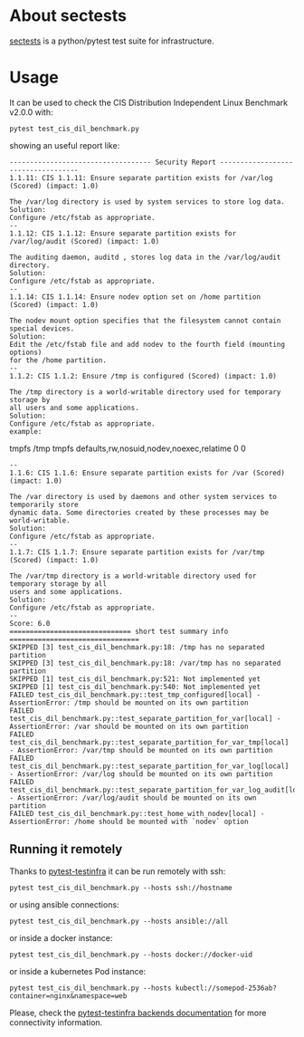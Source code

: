 # About sectests

[sectests](https://github.com/magmax/sectests) is a python/pytest test suite for
infrastructure.

# Usage

It can be used to check the CIS Distribution Independent Linux Benchmark v2.0.0
with:

```
pytest test_cis_dil_benchmark.py
```

showing an useful report like:
```
----------------------------------- Security Report -----------------------------------
1.1.11: CIS 1.1.11: Ensure separate partition exists for /var/log (Scored) (impact: 1.0)

The /var/log directory is used by system services to store log data.
Solution:
Configure /etc/fstab as appropriate.
--
1.1.12: CIS 1.1.12: Ensure separate partition exists for /var/log/audit (Scored) (impact: 1.0)

The auditing daemon, auditd , stores log data in the /var/log/audit directory.
Solution:
Configure /etc/fstab as appropriate.
--
1.1.14: CIS 1.1.14: Ensure nodev option set on /home partition (Scored) (impact: 1.0)

The nodev mount option specifies that the filesystem cannot contain special devices.
Solution:
Edit the /etc/fstab file and add nodev to the fourth field (mounting options)
for the /home partition.
--
1.1.2: CIS 1.1.2: Ensure /tmp is configured (Scored) (impact: 1.0)

The /tmp directory is a world-writable directory used for temporary storage by
all users and some applications.
Solution:
Configure /etc/fstab as appropriate.
example:
```
tmpfs /tmp tmpfs defaults,rw,nosuid,nodev,noexec,relatime 0 0
```
--
1.1.6: CIS 1.1.6: Ensure separate partition exists for /var (Scored) (impact: 1.0)

The /var directory is used by daemons and other system services to temporarily store
dynamic data. Some directories created by these processes may be world-writable.
Solution:
Configure /etc/fstab as appropriate.
--
1.1.7: CIS 1.1.7: Ensure separate partition exists for /var/tmp (Scored) (impact: 1.0)

The /var/tmp directory is a world-writable directory used for temporary storage by all
users and some applications.
Solution:
Configure /etc/fstab as appropriate.
--
Score: 6.0
============================== short test summary info ================================
SKIPPED [3] test_cis_dil_benchmark.py:18: /tmp has no separated partition
SKIPPED [3] test_cis_dil_benchmark.py:18: /var/tmp has no separated partition
SKIPPED [1] test_cis_dil_benchmark.py:521: Not implemented yet
SKIPPED [1] test_cis_dil_benchmark.py:540: Not implemented yet
FAILED test_cis_dil_benchmark.py::test_tmp_configured[local] - AssertionError: /tmp should be mounted on its own partition
FAILED test_cis_dil_benchmark.py::test_separate_partition_for_var[local] - AssertionError: /var should be mounted on its own partition
FAILED test_cis_dil_benchmark.py::test_separate_partition_for_var_tmp[local] - AssertionError: /var/tmp should be mounted on its own partition
FAILED test_cis_dil_benchmark.py::test_separate_partition_for_var_log[local] - AssertionError: /var/log should be mounted on its own partition
FAILED test_cis_dil_benchmark.py::test_separate_partition_for_var_log_audit[local] - AssertionError: /var/log/audit should be mounted on its own partition
FAILED test_cis_dil_benchmark.py::test_home_with_nodev[local] - AssertionError: /home should be mounted with `nodev` option
```


## Running it remotely

Thanks to [pytest-testinfra](https://testinfra.readthedocs.io/en/latest/) it can
be run remotely with ssh:

```
pytest test_cis_dil_benchmark.py --hosts ssh://hostname
```

or using ansible connections:
```
pytest test_cis_dil_benchmark.py --hosts ansible://all
```

or inside a docker instance:

```
pytest test_cis_dil_benchmark.py --hosts docker://docker-uid
```

or inside a kubernetes Pod instance:
```
pytest test_cis_dil_benchmark.py --hosts kubectl://somepod-2536ab?container=nginx&namespace=web
```

Please, check the [pytest-testinfra backends
documentation](https://testinfra.readthedocs.io/en/latest/backends.html) for
more connectivity information.
